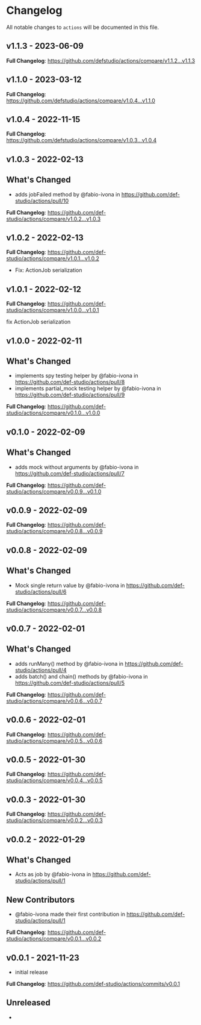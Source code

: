 # Changelog

All notable changes to `actions` will be documented in this file.

## v1.1.3 - 2023-06-09

**Full Changelog**: https://github.com/defstudio/actions/compare/v1.1.2...v1.1.3

## v1.1.0 - 2023-03-12

**Full Changelog**: https://github.com/defstudio/actions/compare/v1.0.4...v1.1.0

## v1.0.4 - 2022-11-15

**Full Changelog**: https://github.com/defstudio/actions/compare/v1.0.3...v1.0.4

## v1.0.3 - 2022-02-13

## What's Changed

- adds jobFailed method by @fabio-ivona in https://github.com/def-studio/actions/pull/10

**Full Changelog**: https://github.com/def-studio/actions/compare/v1.0.2...v1.0.3

## v1.0.2 - 2022-02-13

**Full Changelog**: https://github.com/def-studio/actions/compare/v1.0.1...v1.0.2

- Fix: ActionJob serialization

## v1.0.1 - 2022-02-12

**Full Changelog**: https://github.com/def-studio/actions/compare/v1.0.0...v1.0.1

fix ActionJob serialization

## v1.0.0 - 2022-02-11

## What's Changed

- implements spy testing helper by @fabio-ivona in https://github.com/def-studio/actions/pull/8
- implements partial_mock testing helper by @fabio-ivona in https://github.com/def-studio/actions/pull/9

**Full Changelog**: https://github.com/def-studio/actions/compare/v0.1.0...v1.0.0

## v0.1.0 - 2022-02-09

## What's Changed

- adds mock without arguments by @fabio-ivona in https://github.com/def-studio/actions/pull/7

**Full Changelog**: https://github.com/def-studio/actions/compare/v0.0.9...v0.1.0

## v0.0.9 - 2022-02-09

**Full Changelog**: https://github.com/def-studio/actions/compare/v0.0.8...v0.0.9

## v0.0.8 - 2022-02-09

## What's Changed

- Mock single return value by @fabio-ivona in https://github.com/def-studio/actions/pull/6

**Full Changelog**: https://github.com/def-studio/actions/compare/v0.0.7...v0.0.8

## v0.0.7 - 2022-02-01

## What's Changed

- adds runMany() method by @fabio-ivona in https://github.com/def-studio/actions/pull/4
- adds batch() and chain() methods by @fabio-ivona in https://github.com/def-studio/actions/pull/5

**Full Changelog**: https://github.com/def-studio/actions/compare/v0.0.6...v0.0.7

## v0.0.6 - 2022-02-01

**Full Changelog**: https://github.com/def-studio/actions/compare/v0.0.5...v0.0.6

## v0.0.5 - 2022-01-30

**Full Changelog**: https://github.com/def-studio/actions/compare/v0.0.4...v0.0.5

## v0.0.3 - 2022-01-30

**Full Changelog**: https://github.com/def-studio/actions/compare/v0.0.2...v0.0.3

## v0.0.2 - 2022-01-29

## What's Changed

- Acts as job by @fabio-ivona in https://github.com/def-studio/actions/pull/1

## New Contributors

- @fabio-ivona made their first contribution in https://github.com/def-studio/actions/pull/1

**Full Changelog**: https://github.com/def-studio/actions/compare/v0.0.1...v0.0.2

## v0.0.1 - 2021-11-23

- initial release

**Full Changelog**: https://github.com/def-studio/actions/commits/v0.0.1

## Unreleased

- 
